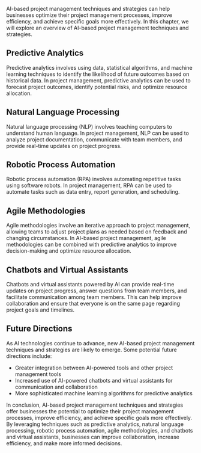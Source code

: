 
AI-based project management techniques and strategies can help businesses optimize their project management processes, improve efficiency, and achieve specific goals more effectively. In this chapter, we will explore an overview of AI-based project management techniques and strategies.

Predictive Analytics
--------------------

Predictive analytics involves using data, statistical algorithms, and machine learning techniques to identify the likelihood of future outcomes based on historical data. In project management, predictive analytics can be used to forecast project outcomes, identify potential risks, and optimize resource allocation.

Natural Language Processing
---------------------------

Natural language processing (NLP) involves teaching computers to understand human language. In project management, NLP can be used to analyze project documentation, communicate with team members, and provide real-time updates on project progress.

Robotic Process Automation
--------------------------

Robotic process automation (RPA) involves automating repetitive tasks using software robots. In project management, RPA can be used to automate tasks such as data entry, report generation, and scheduling.

Agile Methodologies
-------------------

Agile methodologies involve an iterative approach to project management, allowing teams to adjust project plans as needed based on feedback and changing circumstances. In AI-based project management, agile methodologies can be combined with predictive analytics to improve decision-making and optimize resource allocation.

Chatbots and Virtual Assistants
-------------------------------

Chatbots and virtual assistants powered by AI can provide real-time updates on project progress, answer questions from team members, and facilitate communication among team members. This can help improve collaboration and ensure that everyone is on the same page regarding project goals and timelines.

Future Directions
-----------------

As AI technologies continue to advance, new AI-based project management techniques and strategies are likely to emerge. Some potential future directions include:

* Greater integration between AI-powered tools and other project management tools
* Increased use of AI-powered chatbots and virtual assistants for communication and collaboration
* More sophisticated machine learning algorithms for predictive analytics

In conclusion, AI-based project management techniques and strategies offer businesses the potential to optimize their project management processes, improve efficiency, and achieve specific goals more effectively. By leveraging techniques such as predictive analytics, natural language processing, robotic process automation, agile methodologies, and chatbots and virtual assistants, businesses can improve collaboration, increase efficiency, and make more informed decisions.
